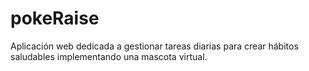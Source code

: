 # pokeRaise
Aplicación web dedicada a gestionar tareas diarias para crear hábitos saludables implementando una mascota virtual. 
